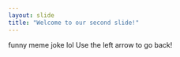 ```yaml
---
layout: slide
title: "Welcome to our second slide!"
---
```

funny meme joke lol
Use the left arrow to go back!
